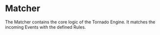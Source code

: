 # Matcher

The Matcher contains the core logic of the Tornado Engine.
It matches the incoming Events with the defined Rules.